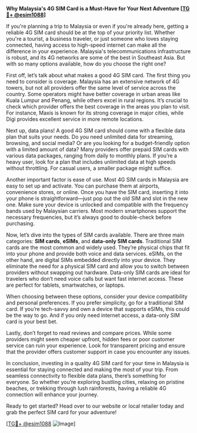 **Why Malaysia's 4G SIM Card is a Must-Have for Your Next Adventure [[TG💪+ @esim1088](https://t.me/s/esim1088)]**

If you're planning a trip to Malaysia or even if you're already here, getting a reliable 4G SIM card should be at the top of your priority list. Whether you're a tourist, a business traveler, or just someone who loves staying connected, having access to high-speed internet can make all the difference in your experience. Malaysia's telecommunications infrastructure is robust, and its 4G networks are some of the best in Southeast Asia. But with so many options available, how do you choose the right one?

First off, let’s talk about what makes a good 4G SIM card. The first thing you need to consider is coverage. Malaysia has an extensive network of 4G towers, but not all providers offer the same level of service across the country. Some operators might have better coverage in urban areas like Kuala Lumpur and Penang, while others excel in rural regions. It’s crucial to check which provider offers the best coverage in the areas you plan to visit. For instance, Maxis is known for its strong coverage in major cities, while Digi provides excellent service in more remote locations.

Next up, data plans! A good 4G SIM card should come with a flexible data plan that suits your needs. Do you need unlimited data for streaming, browsing, and social media? Or are you looking for a budget-friendly option with a limited amount of data? Many providers offer prepaid SIM cards with various data packages, ranging from daily to monthly plans. If you’re a heavy user, look for a plan that includes unlimited data at high speeds without throttling. For casual users, a smaller package might suffice.

Another important factor is ease of use. Most 4G SIM cards in Malaysia are easy to set up and activate. You can purchase them at airports, convenience stores, or online. Once you have the SIM card, inserting it into your phone is straightforward—just pop out the old SIM and slot in the new one. Make sure your device is unlocked and compatible with the frequency bands used by Malaysian carriers. Most modern smartphones support the necessary frequencies, but it’s always good to double-check before purchasing.

Now, let’s dive into the types of SIM cards available. There are three main categories: **SIM cards**, **eSIMs**, and **data-only SIM cards**. Traditional SIM cards are the most common and widely used. They’re physical chips that fit into your phone and provide both voice and data services. eSIMs, on the other hand, are digital SIMs embedded directly into your device. They eliminate the need for a physical SIM card and allow you to switch between providers without swapping out hardware. Data-only SIM cards are ideal for travelers who don’t need voice calls but want fast internet access. These are perfect for tablets, smartwatches, or laptops.

When choosing between these options, consider your device compatibility and personal preferences. If you prefer simplicity, go for a traditional SIM card. If you’re tech-savvy and own a device that supports eSIMs, this could be the way to go. And if you only need internet access, a data-only SIM card is your best bet.

Lastly, don’t forget to read reviews and compare prices. While some providers might seem cheaper upfront, hidden fees or poor customer service can ruin your experience. Look for transparent pricing and ensure that the provider offers customer support in case you encounter any issues.

In conclusion, investing in a quality 4G SIM card for your time in Malaysia is essential for staying connected and making the most of your trip. From seamless connectivity to flexible data plans, there’s something for everyone. So whether you’re exploring bustling cities, relaxing on pristine beaches, or trekking through lush rainforests, having a reliable 4G connection will enhance your journey. 

Ready to get started? Head over to our website or local retailer today and grab the perfect SIM card for your adventure! 

[[TG💪+ @esim1088](https://t.me/s/esim1088) ![Image](https://i.postimg.cc/Y0z9fWf4/image.png)]